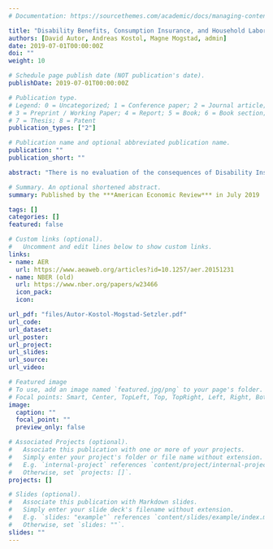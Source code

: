 ```yaml
---
# Documentation: https://sourcethemes.com/academic/docs/managing-content/

title: "Disability Benefits, Consumption Insurance, and Household Labor Supply"
authors: [David Autor, Andreas Kostol, Magne Mogstad, admin]
date: 2019-07-01T00:00:00Z
doi: ""
weight: 10

# Schedule page publish date (NOT publication's date).
publishDate: 2019-07-01T00:00:00Z

# Publication type.
# Legend: 0 = Uncategorized; 1 = Conference paper; 2 = Journal article;
# 3 = Preprint / Working Paper; 4 = Report; 5 = Book; 6 = Book section;
# 7 = Thesis; 8 = Patent
publication_types: ["2"]

# Publication name and optional abbreviated publication name.
publication: ""
publication_short: ""

abstract: "There is no evaluation of the consequences of Disability Insurance (DI) receipt that captures the effects on households' net income and consumption expenditure, family labor supply, or benefits from other programs. Combining detailed register data from Norway with an instrumental variables approach based on random assignment to appellant judges, we comprehensively assess how DI receipt affects these understudied outcomes. To consider the welfare implications of the findings from this instrumental variables approach, we estimate a dynamic model of household behavior that translates employment, reapplication, and savings decisions into revealed preferences for leisure and consumption. The model-based results suggest that on average, the willingness to pay for DI receipt is positive and sizable. Because spousal labor supply strongly buffers the household income and consumption effects of DI allowances, the estimated willingness to pay for DI receipt is smaller for married than single applicants. "

# Summary. An optional shortened abstract.
summary: Published by the ***American Economic Review*** in July 2019

tags: []
categories: []
featured: false

# Custom links (optional).
#   Uncomment and edit lines below to show custom links.
links:
- name: AER
  url: https://www.aeaweb.org/articles?id=10.1257/aer.20151231
- name: NBER (old)
  url: https://www.nber.org/papers/w23466
  icon_pack: 
  icon: 

url_pdf: "files/Autor-Kostol-Mogstad-Setzler.pdf"
url_code:
url_dataset:
url_poster:
url_project:
url_slides:
url_source:
url_video:

# Featured image
# To use, add an image named `featured.jpg/png` to your page's folder. 
# Focal points: Smart, Center, TopLeft, Top, TopRight, Left, Right, BottomLeft, Bottom, BottomRight.
image:
  caption: ""
  focal_point: ""
  preview_only: false

# Associated Projects (optional).
#   Associate this publication with one or more of your projects.
#   Simply enter your project's folder or file name without extension.
#   E.g. `internal-project` references `content/project/internal-project/index.md`.
#   Otherwise, set `projects: []`.
projects: []

# Slides (optional).
#   Associate this publication with Markdown slides.
#   Simply enter your slide deck's filename without extension.
#   E.g. `slides: "example"` references `content/slides/example/index.md`.
#   Otherwise, set `slides: ""`.
slides: ""
---
```

